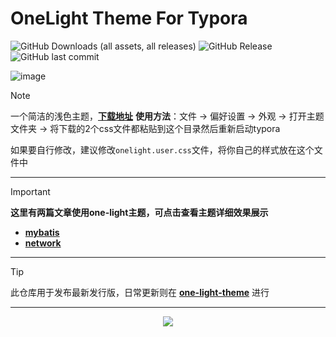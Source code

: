 # OneLight Theme For Typora
![GitHub Downloads (all assets, all releases)](https://img.shields.io/github/downloads/caolib/typora-onelight-theme/total?labelColor=white&color=blue)
![GitHub Release](https://img.shields.io/github/v/release/caolib/typora-onelight-theme?labelColor=blue&color=red)
![GitHub last commit](https://img.shields.io/github/last-commit/caolib/typora-onelight-theme?labelColor=white&color=blue)


![image](https://github.com/user-attachments/assets/d56a5c27-7b81-45f9-84cb-8b91df92eba9)

> [!note]
> 一个简洁的浅色主题，**[下载地址](https://github.com/caolib/theme.typora.io/releases)**
> **使用方法**：文件 → 偏好设置 → 外观 → 打开主题文件夹 → 将下载的2个css文件都粘贴到这个目录然后重新启动typora
> 
> 如果要自行修改，建议修改`onelight.user.css`文件，将你自己的样式放在这个文件中

---

> [!important]
> **这里有两篇文章使用one-light主题，可点击查看主题详细效果展示**
> - **[mybatis](https://htmlpreview.github.io/?https://github.com/caolib/note/blob/master/mb.html)**
> - **[network](https://htmlpreview.github.io/?https://github.com/caolib/note/blob/master/network.html)**

---

> [!tip]
> 此仓库用于发布最新发行版，日常更新则在 [**one-light-theme**](https://github.com/caolib/one-light-theme) 进行

---

<div align=center>
  <img src="https://counter.seku.su/cmoe?name=caolib&theme=r34"/>
</div>
